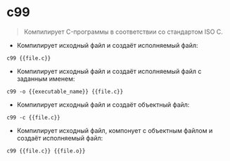 # c99

> Компилирует C-программы в соответствии со стандартом ISO C.

- Компилирует исходный файл и создаёт исполняемый файл:

`c99 {{file.c}}`

- Компилирует исходный файл и создаёт исполняемый файл с заданным именем:

`c99 -o {{executable_name}} {{file.c}}`

- Компилирует исходный файл и создаёт объектный файл:

`c99 -c {{file.c}}`

- Компилирует исходный файл, компонует с объектным файлом и создаёт исполняемый файл:

`c99 {{file.c}} {{file.o}}`
